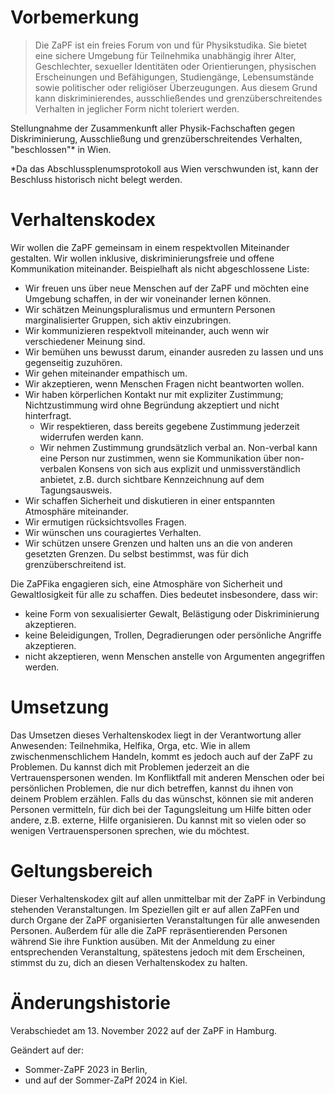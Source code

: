 # Vorbemerkung

> Die ZaPF ist ein freies Forum von und für Physikstudika. Sie bietet eine
> sichere Umgebung für Teilnehmika unabhängig ihrer Alter, Geschlechter, sexueller
> Identitäten oder Orientierungen, physischen Erscheinungen und Befähigungen,
> Studiengänge, Lebensumstände sowie politischer oder religiöser
> Überzeugungen. Aus diesem Grund kann diskriminierendes, ausschließendes und
> grenzüberschreitendes Verhalten in jeglicher Form nicht toleriert werden.

Stellungnahme der Zusammenkunft aller Physik-Fachschaften gegen Diskriminierung,
Ausschließung und grenzüberschreitendes Verhalten, "beschlossen"\* in Wien.

\*Da das Abschlussplenumsprotokoll aus Wien verschwunden ist, kann der Beschluss
historisch nicht belegt werden.

# Verhaltenskodex

Wir wollen die ZaPF gemeinsam in einem respektvollen Miteinander gestalten. Wir
wollen inklusive, diskriminierungsfreie und offene Kommunikation
miteinander. Beispielhaft als nicht abgeschlossene Liste:

- Wir freuen uns über neue Menschen auf der ZaPF und möchten eine Umgebung
  schaffen, in der wir voneinander lernen können.
- Wir schätzen Meinungspluralismus und ermuntern Personen marginalisierter
  Gruppen, sich aktiv einzubringen.
- Wir kommunizieren respektvoll miteinander, auch wenn wir verschiedener Meinung
  sind.
- Wir bemühen uns bewusst darum, einander ausreden zu lassen und uns gegenseitig
  zuzuhören.
- Wir gehen miteinander empathisch um.
- Wir akzeptieren, wenn Menschen Fragen nicht beantworten wollen.
- Wir haben körperlichen Kontakt nur mit expliziter Zustimmung; Nichtzustimmung
  wird ohne Begründung akzeptiert und nicht hinterfragt.
  - Wir respektieren, dass bereits gegebene Zustimmung jederzeit widerrufen
    werden kann.
  - Wir nehmen Zustimmung grundsätzlich verbal an. Non-verbal kann eine Person
    nur zustimmen, wenn sie Kommunikation über non-verbalen Konsens von sich aus
    explizit und unmissverständlich anbietet, z.B. durch sichtbare Kennzeichnung
    auf dem Tagungsausweis.
- Wir schaffen Sicherheit und diskutieren in einer entspannten Atmosphäre
  miteinander.
- Wir ermutigen rücksichtsvolles Fragen.
- Wir wünschen uns couragiertes Verhalten.
- Wir schützen unsere Grenzen und halten uns an die von anderen gesetzten
  Grenzen. Du selbst bestimmst, was für dich grenzüberschreitend ist.

Die ZaPFika engagieren sich, eine Atmosphäre von Sicherheit und Gewaltlosigkeit
für alle zu schaffen. Dies bedeutet insbesondere, dass wir:

- keine Form von sexualisierter Gewalt, Belästigung oder Diskriminierung
  akzeptieren.
- keine Beleidigungen, Trollen, Degradierungen oder persönliche Angriffe
  akzeptieren.
- nicht akzeptieren, wenn Menschen anstelle von Argumenten angegriffen
  werden.

# Umsetzung

Das Umsetzen dieses Verhaltenskodex liegt in der Verantwortung aller Anwesenden:
Teilnehmika, Helfika, Orga, etc. Wie in allem zwischenmenschlichem Handeln,
kommt es jedoch auch auf der ZaPF zu Problemen. Du kannst dich mit Problemen
jederzeit an die Vertrauenspersonen wenden. Im Konfliktfall mit anderen Menschen
oder bei persönlichen Problemen, die nur dich betreffen, kannst du ihnen von
deinem Problem erzählen. Falls du das wünschst, können sie mit anderen Personen
vermitteln, für dich bei der Tagungsleitung um Hilfe bitten oder andere,
z.B. externe, Hilfe organisieren. Du kannst mit so vielen oder so wenigen
Vertrauenspersonen sprechen, wie du möchtest.

# Geltungsbereich

Dieser Verhaltenskodex gilt auf allen unmittelbar mit der ZaPF in Verbindung
stehenden Veranstaltungen. Im Speziellen gilt er auf allen ZaPFen und durch
Organe der ZaPF organisierten Veranstaltungen für alle anwesenden
Personen. Außerdem für alle die ZaPF repräsentierenden Personen während Sie ihre
Funktion ausüben. Mit der Anmeldung zu einer entsprechenden Veranstaltung,
spätestens jedoch mit dem Erscheinen, stimmst du zu, dich an diesen
Verhaltenskodex zu halten.

# Änderungshistorie

Verabschiedet am 13. November 2022 auf der ZaPF in Hamburg.

Geändert auf der:

- Sommer-ZaPF 2023 in Berlin,
- und auf der Sommer-ZaPf 2024 in Kiel.
